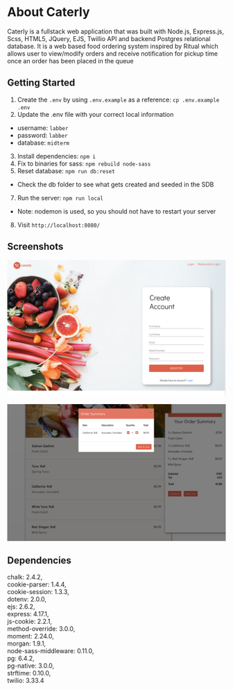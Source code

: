 About Caterly
=========
Caterly is a fullstack web application that was built with Node.js, Express.js, Scss, HTML5, JQuery, EJS, Twillio API and backend Postgres relational database. It is a web based food ordering system inspired by Ritual which allows user to view/modify orders and receive notification for pickup time once an order has been placed in the queue

## Getting Started
1. Create the `.env` by using `.env.example` as a reference: `cp .env.example .env`
2. Update the .env file with your correct local information 
  - username: `labber` 
  - password: `labber` 
  - database: `midterm`
3. Install dependencies: `npm i`
4. Fix to binaries for sass: `npm rebuild node-sass`
5. Reset database: `npm run db:reset`
  - Check the db folder to see what gets created and seeded in the SDB
7. Run the server: `npm run local`
  - Note: nodemon is used, so you should not have to restart your server
8. Visit `http://localhost:8080/`

## Screenshots

![A sceenshot of the login-page.](/public/screenshots/caterlylogin.png)

![A screenshot of the menu.](public/screenshots/caterlymenu.png)


## Dependencies
chalk: 2.4.2, <br>
cookie-parser: 1.4.4, <br>
cookie-session: 1.3.3, <br>
dotenv: 2.0.0, <br>
ejs: 2.6.2, <br>
express: 4.17.1, <br>
js-cookie: 2.2.1, <br>
method-override: 3.0.0, <br>
moment: 2.24.0, <br>
morgan: 1.9.1, <br>
node-sass-middleware: 0.11.0, <br>
pg: 6.4.2, <br>
pg-native: 3.0.0, <br>
strftime: 0.10.0, <br>
twilio: 3.33.4

